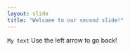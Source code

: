```yaml
---
layout: slide
title: "Welcome to our second slide!"
---
```

`My text`
Use the left arrow to go back!
